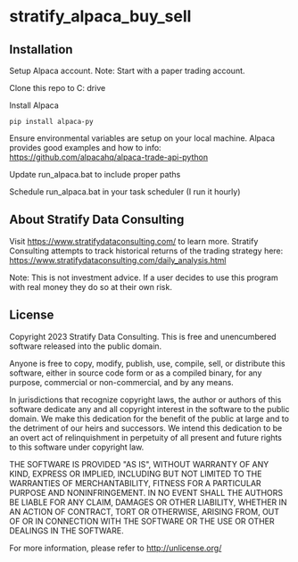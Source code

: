 # stratify_alpaca_buy_sell

## Installation
Setup Alpaca account.  Note: Start with a paper trading account.

Clone this repo to C: drive

Install Alpaca 
```
pip install alpaca-py
```

Ensure environmental variables are setup on your local machine.  Alpaca provides good examples and how to info: https://github.com/alpacahq/alpaca-trade-api-python

Update run_alpaca.bat to include proper paths

Schedule run_alpaca.bat in your task scheduler (I run it hourly)


## About Stratify Data Consulting

Visit https://www.stratifydataconsulting.com/ to learn more.  Stratify Consulting attempts to track historical returns of the trading strategy here: https://www.stratifydataconsulting.com/daily_analysis.html

Note: This is not investment advice.  If a user decides to use this program with real money they do so at their own risk.

## License

Copyright 2023 Stratify Data Consulting.
This is free and unencumbered software released into the public domain.

Anyone is free to copy, modify, publish, use, compile, sell, or distribute this software, either in source code form or as a compiled binary, for any purpose, commercial or non-commercial, and by any means.

In jurisdictions that recognize copyright laws, the author or authors of this software dedicate any and all copyright interest in the software to the public domain. We make this dedication for the benefit of the public at large and to the detriment of our heirs and
successors. We intend this dedication to be an overt act of relinquishment in perpetuity of all present and future rights to this software under copyright law.

THE SOFTWARE IS PROVIDED "AS IS", WITHOUT WARRANTY OF ANY KIND, EXPRESS OR IMPLIED, INCLUDING BUT NOT LIMITED TO THE WARRANTIES OF MERCHANTABILITY, FITNESS FOR A PARTICULAR PURPOSE AND NONINFRINGEMENT. IN NO EVENT SHALL THE AUTHORS BE LIABLE FOR ANY CLAIM, DAMAGES OR OTHER LIABILITY, WHETHER IN AN ACTION OF CONTRACT, TORT OR OTHERWISE, ARISING FROM, OUT OF OR IN CONNECTION WITH THE SOFTWARE OR THE USE OR OTHER DEALINGS IN THE SOFTWARE.

For more information, please refer to <http://unlicense.org/>